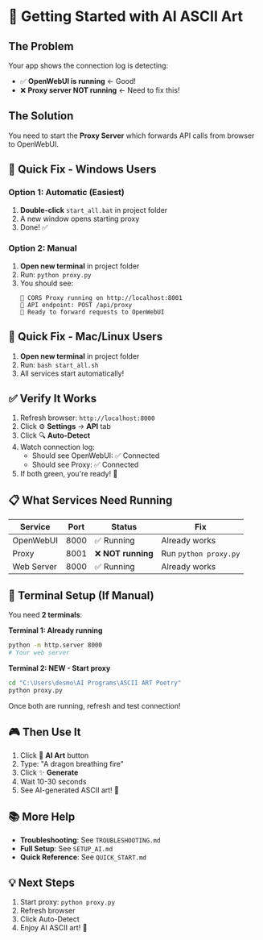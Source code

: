 # 🚀 Getting Started with AI ASCII Art

## The Problem

Your app shows the connection log is detecting:
- ✅ **OpenWebUI is running** ← Good!
- ❌ **Proxy server NOT running** ← Need to fix this!

## The Solution

You need to start the **Proxy Server** which forwards API calls from browser to OpenWebUI.

## 🎯 Quick Fix - Windows Users

### Option 1: Automatic (Easiest)
1. **Double-click** `start_all.bat` in project folder
2. A new window opens starting proxy
3. Done! ✅

### Option 2: Manual
1. **Open new terminal** in project folder
2. Run: `python proxy.py`
3. You should see:
   ```
   🚀 CORS Proxy running on http://localhost:8001
   📍 API endpoint: POST /api/proxy
   📝 Ready to forward requests to OpenWebUI
   ```

## 🎯 Quick Fix - Mac/Linux Users

1. **Open new terminal** in project folder
2. Run: `bash start_all.sh`
3. All services start automatically!

## ✅ Verify It Works

1. Refresh browser: `http://localhost:8000`
2. Click ⚙️ **Settings** → **API** tab
3. Click 🔍 **Auto-Detect**
4. Watch connection log:
   - Should see OpenWebUI: ✅ Connected
   - Should see Proxy: ✅ Connected
5. If both green, you're ready! 🎉

## 📋 What Services Need Running

| Service | Port | Status | Fix |
|---------|------|--------|-----|
| OpenWebUI | 8000 | ✅ Running | Already works |
| Proxy | 8001 | ❌ **NOT running** | Run `python proxy.py` |
| Web Server | 8000 | ✅ Running | Already works |

## 🔧 Terminal Setup (If Manual)

You need **2 terminals**:

**Terminal 1: Already running**
```bash
python -m http.server 8000
# Your web server
```

**Terminal 2: NEW - Start proxy**
```bash
cd "C:\Users\desmo\AI Programs\ASCII ART Poetry"
python proxy.py
```

Once both are running, refresh and test connection!

## 🎮 Then Use It

1. Click 🤖 **AI Art** button
2. Type: "A dragon breathing fire"
3. Click ✨ **Generate**
4. Wait 10-30 seconds
5. See AI-generated ASCII art! 🎨

## 📚 More Help

- **Troubleshooting**: See `TROUBLESHOOTING.md`
- **Full Setup**: See `SETUP_AI.md`
- **Quick Reference**: See `QUICK_START.md`

## 💡 Next Steps

1. Start proxy: `python proxy.py`
2. Refresh browser
3. Click Auto-Detect
4. Enjoy AI ASCII art! 🚀
